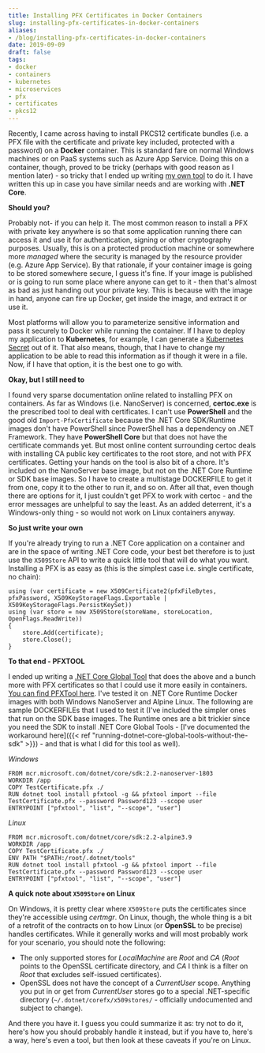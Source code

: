 ```yaml
---
title: Installing PFX Certificates in Docker Containers
slug: installing-pfx-certificates-in-docker-containers
aliases:
- /blog/installing-pfx-certificates-in-docker-containers
date: 2019-09-09
draft: false
tags:
- docker
- containers
- kubernetes
- microservices
- pfx
- certificates
- pkcs12
---
```

Recently, I came across having to install PKCS12 certificate bundles (i.e. a PFX file with the certificate and private key included, protected with a password) on a **Docker** container. This is standard fare on normal Windows machines or on PaaS systems such as Azure App Service. Doing this on a container, though, proved to be tricky (perhaps with good reason as I mention later) - so tricky that I ended up writing [my own tool](https://pfxtool.aashishkoirala.com) to do it. I have written this up in case you have similar needs and are working with **.NET Core**.

**Should you?**

Probably not- if you can help it. The most common reason to install a PFX with private key anywhere is so that some application running there can access it and use it for authentication, signing or other cryptography purposes. Usually, this is on a protected production machine or somewhere more _managed_ where the security is managed by the resource provider (e.g. Azure App Service). By that rationale, if your container image is going to be stored somewhere secure, I guess it's fine. If your image is published or is going to run some place where anyone can get to it - then that's almost as bad as just handing out your private key. This is because with the image in hand, anyone can fire up Docker, get inside the image, and extract it or use it.

Most platforms will allow you to parameterize sensitive information and pass it securely to Docker while running the container. If I have to deploy my application to **Kubernetes**, for example, I can generate a [Kubernetes Secret](https://kubernetes.io/docs/concepts/configuration/secret/) out of it. That also means, though, that I have to change my application to be able to read this information as if though it were in a file. Now, if I have that option, it is the best one to go with.

**Okay, but I still need to**

I found very sparse documentation online related to installing PFX on containers. As far as Windows (i.e. NanoServer) is concerned, **certoc.exe** is the prescribed tool to deal with certificates. I can't use **PowerShell** and the good old `Import-PfxCertificate` because the .NET Core SDK/Runtime images don't have PowerShell since PowerShell has a dependency on .NET Framework. They have **PowerShell Core** but that does not have the certificate commands yet. But most online content surrounding certoc deals with installing CA public key certificates to the root store, and not with PFX certificates. Getting your hands on the tool is also bit of a chore. It's included on the NanoServer base image, but not on the .NET Core Runtime or SDK base images. So I have to create a multistage DOCKERFILE to get it from one, copy it to the other to run it, and so on. After all that, even though there are options for it, I just couldn't get PFX to work with certoc - and the error messages are unhelpful to say the least. As an added deterrent, it's a Windows-only thing - so would not work on Linux containers anyway.

**So just write your own**

If you're already trying to run a .NET Core application on a container and are in the space of writing .NET Core code, your best bet therefore is to just use the `X509Store` API to write a quick little tool that will do what you want. Installing a PFX is as easy as (this is the simplest case i.e. single certificate, no chain):

	using (var certificate = new X509Certificate2(pfxFileBytes, pfxPassword, X509KeyStorageFlags.Exportable | X509KeyStorageFlags.PersistKeySet))
    using (var store = new X509Store(storeName, storeLocation, OpenFlags.ReadWrite))
	{
        store.Add(certificate);
        store.Close();
	}

**To that end - PFXTOOL**

I ended up writing a [.NET Core Global Tool](https://docs.microsoft.com/en-us/dotnet/core/tools/global-tools) that does the above and a bunch more with PFX certificates so that I could use it more easily in containers. [You can find PFXTool here](https://pfxtool.aashishkoirala.com/). I've tested it on .NET Core Runtime Docker images with both Windows NanoServer and Alpine Linux. The following are sample DOCKERFILEs that I used to test it (I've included the simpler ones that run on the SDK base images. The Runtime ones are a bit trickier since you need the SDK to install .NET Core Global Tools - [I've documented the workaround here]({{< ref "running-dotnet-core-global-tools-without-the-sdk" >}}) - and that is what I did for this tool as well).

_Windows_

    FROM mcr.microsoft.com/dotnet/core/sdk:2.2-nanoserver-1803
    WORKDIR /app
    COPY TestCertificate.pfx ./
    RUN dotnet tool install pfxtool -g && pfxtool import --file TestCertificate.pfx --password Password123 --scope user
    ENTRYPOINT ["pfxtool", "list", "--scope", "user"]

_Linux_

    FROM mcr.microsoft.com/dotnet/core/sdk:2.2-alpine3.9
    WORKDIR /app
    COPY TestCertificate.pfx ./
    ENV PATH "$PATH:/root/.dotnet/tools"
    RUN dotnet tool install pfxtool -g && pfxtool import --file TestCertificate.pfx --password Password123 --scope user
    ENTRYPOINT ["pfxtool", "list", "--scope", "user"]

**A quick note about `X509Store` on Linux**

On Windows, it is pretty clear where `X509Store` puts the certificates since they're accessible using _certmgr_. On Linux, though, the whole thing is a bit of a retrofit of the contracts on to how Linux (or **OpenSSL** to be precise) handles certificates. While it generally works and will most probably work for your scenario, you should note the following:

- The only supported stores for _LocalMachine_ are _Root_ and _CA_ (_Root_ points to the OpenSSL certificate directory, and _CA_ I think is a filter on _Root_ that excludes self-issued certificates).
- OpenSSL does not have the concept of a _CurrentUser_ scope. Anything you put in or get from _CurrentUser_ stores go to a special .NET-specific directory (`~/.dotnet/corefx/x509stores/` - officially undocumented and subject to change).

And there you have it. I guess you could summarize it as: try not to do it, here's how you should probably handle it instead, but if you have to, here's a way, here's even a tool, but then look at these caveats if you're on Linux.
